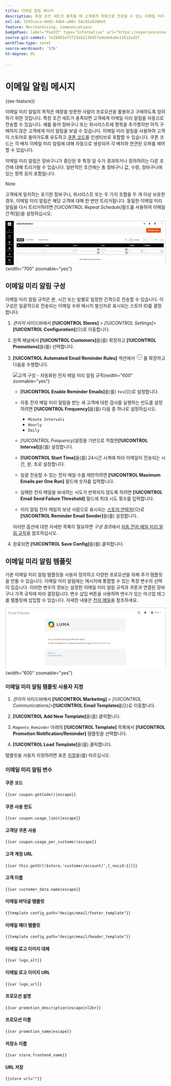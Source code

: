 ```yaml
---
title: 이메일 알림 메시지
description: 특정 조건 세트가 충족될 때 고객에게 자동으로 전송될 수 있는 이메일 미리 알림에 대해 알아봅니다.
exl-id: 3293caca-9dd3-4d64-a80c-58c92a9208e5
feature: Merchandising, Communications
badgePaas: label="PaaS만" type="Informative" url="https://experienceleague.adobe.com/en/docs/commerce/user-guides/product-solutions" tooltip="Adobe Commerce 온 클라우드 프로젝트(Adobe 관리 PaaS 인프라) 및 온프레미스 프로젝트에만 적용됩니다."
source-git-commit: 7e28081ef2723d4113b957edede6a8e13612ad2f
workflow-type: tm+mt
source-wordcount: '576'
ht-degree: 0%

---
```


# 이메일 알림 메시지

{{ee-feature}}

이메일 미리 알림의 목적은 매장을 방문한 사람이 프로모션을 활용하고 구매하도록 장려하기 위한 것입니다. 특정 조건 세트가 충족되면 고객에게 이메일 미리 알림을 자동으로 전송할 수 있습니다. 예를 들어 장바구니 또는 위시리스트에 항목을 추가했지만 아직 구매하지 않은 고객에게 미리 알림을 보낼 수 있습니다. 이메일 미리 알림을 사용하여 고객이 스토어로 돌아가도록 유도하고 [쿠폰 코드](price-rules-cart-coupon.md)를 인센티브로 포함할 수 있습니다. 쿠폰 코드는 각 배치 이메일 미리 알림에 대해 자동으로 생성되어 각 배치와 연관된 오퍼를 제어할 수 있습니다.

이메일 미리 알림은 장바구니가 중단된 후 특정 일 수가 경과하거나 정의하려는 다른 조건에 대해 트리거될 수 있습니다. 일반적인 조건에는 총 장바구니 값, 수량, 장바구니에 있는 항목 등이 포함됩니다.

>[!NOTE]
>
>고객에게 일치하는 포기한 장바구니, 위시리스트 또는 두 가지 조합을 두 개 이상 보유한 경우, 이메일 미리 알림은 해당 고객에 대해 한 번만 트리거됩니다. 동일한 이메일 미리 알림을 다시 트리거하려면 _[!UICONTROL Repeat Schedule]_&#x200B;필드를 사용하여 이메일 간격(일)을 설정하십시오.

![전자 메일 미리 알림](./assets/email-reminders.png){width="700" zoomable="yes"}

## 이메일 미리 알림 구성

이메일 미리 알림 규칙은 분, 시간 또는 일별로 일정한 간격으로 전송할 수 있습니다. 이 구성은 일괄적으로 전송되는 이메일 수와 메시지 발신자로 표시되는 스토어 ID를 결정합니다.

1. _관리자_ 사이드바에서 **[!UICONTROL Stores]** > _[!UICONTROL Settings]_>**[!UICONTROL Configuration]**(으)로 이동합니다.

1. 왼쪽 패널에서 **[!UICONTROL Customers]**&#x200B;을(를) 확장하고 **[!UICONTROL Promotions]**&#x200B;을(를) 선택합니다.

1. **[!UICONTROL Automated Email Reminder Rules]** 섹션에서 ![확장 선택기](../assets/icon-display-expand.png)를 확장하고 다음을 수행합니다.

   ![고객 구성 - 자동화된 전자 메일 미리 알림 규칙](../configuration-reference/customers/assets/promotions-automated-email-reminder-rules.png){width="600" zoomable="yes"}

   - **[!UICONTROL Enable Reminder Emails]**&#x200B;을(를) `Yes`(으)로 설정합니다.

   - 자동 전자 메일 미리 알림을 받는 새 고객에 대한 검사를 실행하는 빈도를 설정하려면 **[!UICONTROL Frequency]**&#x200B;을(를) 다음 중 하나로 설정하십시오.

      - `Minute Intervals`
      - `Hourly`
      - `Daily`

   - _[!UICONTROL Frequency]_&#x200B;설정을 기반으로 적절한&#x200B;**[!UICONTROL Interval]**&#x200B;을(를) 설정합니다.

   - **[!UICONTROL Start Time]**&#x200B;을(를) 24시간 시계에 따라 이메일이 전송되는 시간, 분, 초로 설정합니다.

   - 일괄 전송할 수 있는 전자 메일 수를 제한하려면 **[!UICONTROL Maximum Emails per One Run]** 필드에 숫자를 입력합니다.

   - 실패한 전자 메일을 보내려는 시도가 반복되지 않도록 하려면 **[!UICONTROL Email Send Failure Threshold]** 필드에 최대 시도 횟수를 입력합니다.

   - 미리 알림 전자 메일의 보낸 사람으로 표시되는 [스토어 연락처](../getting-started/store-details.md#store-email-addresses)(으)로 **[!UICONTROL Reminder Email Sender]**&#x200B;을(를) 설정합니다.

   이러한 옵션에 대한 자세한 목록이 필요하면 _구성 참조_&#x200B;에서 [자동 전자 메일 미리 알림 규칙](../configuration-reference/customers/promotions.md#automated-email-reminder-rules)을 참조하십시오.

1. 완료되면 **[!UICONTROL Save Config]**&#x200B;을(를) 클릭합니다.

## 이메일 미리 알림 템플릿

기본 이메일 미리 알림 템플릿을 사용자 정의하고 다양한 프로모션을 위해 추가 템플릿을 만들 수 있습니다. 이메일 미리 알림에는 메시지에 통합할 수 있는 특정 변수의 선택이 있습니다. 이러한 변수의 정보는 설정한 이메일 미리 알림 규칙과 쿠폰과 연결된 장바구니 가격 규칙에 따라 결정됩니다. 변수 삽입 버튼을 사용하여 변수가 있는 마크업 태그를 템플릿에 삽입할 수 있습니다. 자세한 내용은 [전자 메일](../systems/email-templates.md)을 참조하세요.

![전자 메일 미리 알림 미리 보기](./assets/email-reminder-preview-promotion-template.png){width="600" zoomable="yes"}

### 이메일 미리 알림 템플릿 사용자 지정

1. _관리자_ 사이드바에서 **[!UICONTROL Marketing]** > _[!UICONTROL Communications]_>**[!UICONTROL Email Templates]**(으)로 이동합니다.

1. **[!UICONTROL Add New Template]**&#x200B;을(를) 클릭합니다.

1. `Magento_Reminder` 아래의 **[!UICONTROL Template]** 목록에서 **[!UICONTROL Promotion Notification/Reminder]** 템플릿을 선택합니다.

1. **[!UICONTROL Load Template]**&#x200B;을(를) 클릭합니다.

템플릿을 사용자 지정하려면 표준 [지침](../systems/email-template-custom.md)을(를) 따르십시오.

### 이메일 미리 알림 변수

#### 쿠폰 코드

```
{{var coupon.getCode()|escape}}
```

#### 쿠폰 사용 한도

```
{{var coupon.usage_limit|escape}}
```

#### 고객당 쿠폰 사용

```
{{var coupon.usage_per_customer|escape}}
```

#### 고객 계정 URL

```
{{var this.getUrl($store,'customer/account/',[_nosid:1])}}
```

#### 고객 이름

```
{{var customer_data.name|escape}}
```

#### 이메일 바닥글 템플릿

```
{{template config_path="design/email/footer_template"}}
```

#### 이메일 헤더 템플릿

```
{{template config_path="design/email/header_template"}}
```

#### 이메일 로고 이미지 대체

```
{{var logo_alt}}
```

#### 이메일 로고 이미지 URL

```
{{var logo_url}}
```

#### 프로모션 설명

```
{{var promotion_description|escape|nl2br}}
```

#### 프로모션 이름

```
{{var promotion_name|escape}}
```

#### 저장소 이름

```
{{var store.frontend_name}}
```

#### URL 저장

```
{{store url=""}}
```
